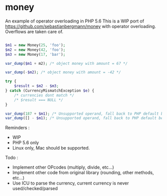 money
=====

An example of operator overloading in PHP 5.6
This is a WIP port of https://github.com/sebastianbergmann/money with operator overloading.
Overflows are taken care of.

```php

$m1 = new Money(25, 'foo');
$m2 = new Money(42, 'foo');
$m3 = new Money(17, 'bar');

var_dump($m1 + m2); /* object money with amount = 67 */

var_dump(-$m2); /* object money with amount = -42 */

try {
	$result = $m2 - $m3;
} catch (CurrencyMismatchException $e) {
	/* currencies dont match */
	/* $result === NULL */
}

var_dump(187 + $m1); /* Unsupported operand, fall back to PHP default behavior : (int)188 */
var_dump([] - $m1); /* Unsupported operand, fall back to PHP default behavior : (int)188 */

```

Reminders :

- WIP
- PHP 5.6 only
- Linux only, Mac should be supported.

Todo :

- Implement other OPcodes (multiply, divide, etc...)
- Implement other code from original library (rounding, other methods, etc...)
- Use ICU to parse the currency, current currency is never used/checked/parsed

